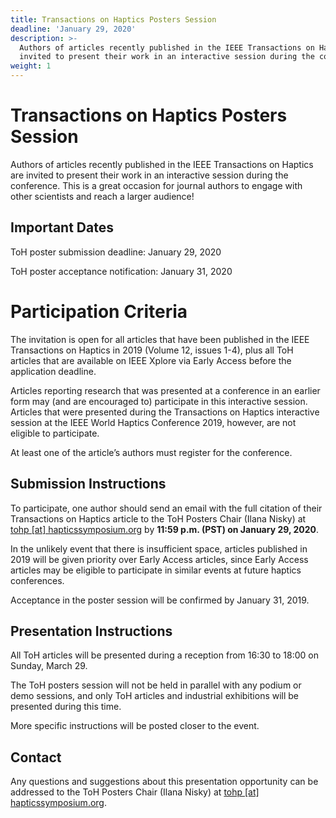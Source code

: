 ```yaml
---
title: Transactions on Haptics Posters Session
deadline: 'January 29, 2020'
description: >-
  Authors of articles recently published in the IEEE Transactions on Haptics are
  invited to present their work in an interactive session during the conference.
weight: 1
---
```

# Transactions on Haptics Posters Session
Authors of articles recently published in the IEEE Transactions on Haptics are invited to present their work in an interactive session during the conference. This is a great occasion for journal authors to engage with other scientists and reach a larger audience!

## Important Dates

ToH poster submission deadline:       January 29, 2020

ToH poster acceptance notification:      January 31, 2020

# Participation Criteria

The invitation is open for all articles that have been published in the IEEE Transactions on Haptics in 2019 (Volume 12, issues 1-4), plus all ToH articles that are available on IEEE Xplore via Early Access before the application deadline.

Articles reporting research that was presented at a conference in an earlier form may (and are encouraged to) participate in this interactive session. Articles that were presented during the Transactions on Haptics interactive session at the IEEE World Haptics Conference 2019, however, are not eligible to participate.

At least one of the article’s authors must register for the conference.

## Submission Instructions

To participate, one author should send an email with the full citation of their Transactions on Haptics article to the ToH Posters Chair (Ilana Nisky) at [tohp [at] hapticssymposium.org](tohp@hapticssymposium.org)  by **11:59 p.m. (PST) on January 29, 2020**.

In the unlikely event that there is insufficient space, articles published in 2019 will be given priority over Early Access articles, since Early Access articles may be eligible to participate in similar events at future haptics conferences.

Acceptance in the poster session will be confirmed by January 31, 2019.

## Presentation Instructions
All ToH articles will be presented during a reception from 16:30 to 18:00 on Sunday, March 29. 

The ToH posters session will not be held in parallel with any podium or demo sessions, and only ToH articles and industrial exhibitions will be presented during this time.

More specific instructions will be posted closer to the event.

## Contact

Any questions and suggestions about this presentation opportunity can be addressed to the ToH Posters Chair (Ilana Nisky) at [tohp [at] hapticssymposium.org](tohp@hapticssymposium.org).

